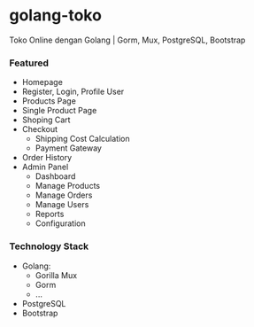 # golang-toko
Toko Online dengan Golang | Gorm, Mux, PostgreSQL, Bootstrap

### Featured
- Homepage
- Register, Login, Profile User
- Products Page
- Single Product Page
- Shoping Cart
- Checkout
  - Shipping Cost Calculation
  - Payment Gateway
- Order History
- Admin Panel
  - Dashboard
  - Manage Products
  - Manage Orders
  - Manage Users
  - Reports
  - Configuration
 
 ### Technology Stack
 - Golang:
    - Gorilla Mux
    - Gorm
    - ...
 - PostgreSQL
 - Bootstrap
